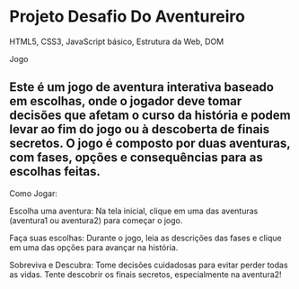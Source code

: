 # Projeto Desafio Do Aventureiro
HTML5, CSS3, JavaScript básico, Estrutura da Web, DOM

Jogo 

Este é um jogo de aventura interativa baseado em escolhas, onde o jogador deve tomar decisões que afetam o curso da história e podem levar ao fim do jogo ou à descoberta de 
finais secretos. O jogo é composto por duas aventuras, com fases, opções e consequências para as escolhas feitas.
---
Como Jogar:

Escolha uma aventura: Na tela inicial, clique em uma das aventuras (aventura1 ou aventura2) para começar o jogo.

Faça suas escolhas: Durante o jogo, leia as descrições das fases e clique em uma das opções para avançar na história.

Sobreviva e Descubra: Tome decisões cuidadosas para evitar perder todas as vidas. Tente descobrir os finais secretos, especialmente na aventura2!
